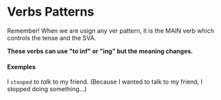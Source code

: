 # Verbs Patterns #
Remember! When we are usign any ver pattern, it is the MAIN verb which controls the tense and the SVA.

**These verbs can use "to inf" or "ing" but the meaning changes.**

#### Exemples ####
I `stooped` _to talk_ to my friend.
(Because I wanted to talk to my friend, I stopped doing something...)
